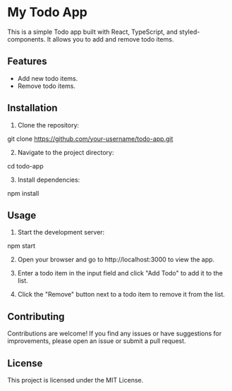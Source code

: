 # My Todo App

This is a simple Todo app built with React, TypeScript, and styled-components. It allows you to add and remove todo items.

## Features

- Add new todo items.
- Remove todo items.

## Installation

1. Clone the repository:

git clone https://github.com/your-username/todo-app.git

2. Navigate to the project directory:

cd todo-app

3. Install dependencies:

npm install

## Usage

1. Start the development server:

npm start

2. Open your browser and go to http://localhost:3000 to view the app.

3. Enter a todo item in the input field and click "Add Todo" to add it to the list.

4. Click the "Remove" button next to a todo item to remove it from the list.

## Contributing

Contributions are welcome! If you find any issues or have suggestions for improvements, please open an issue or submit a pull request.

## License

This project is licensed under the MIT License.
